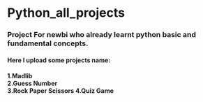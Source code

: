 # Python_all_projects
<h3>Project For newbi who already learnt python basic and fundamental concepts.</h3>
<h4>Here I upload some projects name: <h4>
1.Madlib <br>
2.Guess Number <br>
3.Rock Paper Scissors
4.Quiz Game <br>



